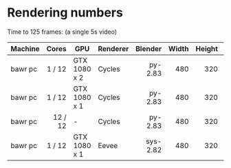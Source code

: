 # Rendering numbers

Time to 125 frames: (a single 5s video)

| Machine | Cores   | GPU          | Renderer | Blender  | Width | Height | Size | Time  |
|---------|--------:|--------------|----------|---------:|------:|-------:|-----:|------:|
| bawr pc |  1 / 12 | GTX 1080 x 2 | Cycles   |  py-2.83 |   480 |    320 | 30MB |  3:43 |
| bawr pc |  1 / 12 | GTX 1080 x 1 | Cycles   |  py-2.83 |   480 |    320 | 30MB |  4:24 |
| bawr pc | 12 / 12 | -            | Cycles   |  py-2.83 |   480 |    320 | 30MB | 20:32 |
| bawr pc |  1 / 12 | GTX 1080 x 1 | Eevee    | sys-2.82 |   480 |    320 | 30MB |  1:04 |
